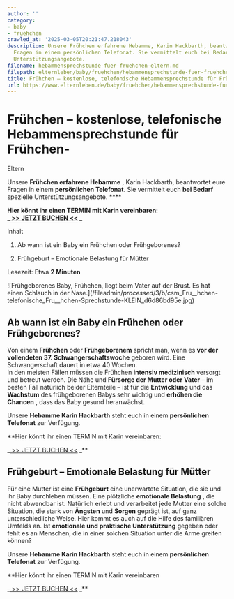 ```yaml
---
author: ''
category:
- baby
- fruehchen
crawled_at: '2025-03-05T20:21:47.218043'
description: Unsere Frühchen erfahrene Hebamme, Karin Hackbarth, beantwortet eure
  Fragen in einem persönlichen Telefonat. Sie vermittelt euch bei Bedarf spezielle
  Unterstützungsangebote.
filename: hebammensprechstunde-fuer-fruehchen-eltern.md
filepath: elternleben/baby/fruehchen/hebammensprechstunde-fuer-fruehchen-eltern.md
title: Frühchen – kostenlose, telefonische Hebammensprechstunde für Frühchen-Eltern
url: https://www.elternleben.de/baby/fruehchen/hebammensprechstunde-fuer-fruehchen-eltern/
---
```


#  Frühchen – kostenlose, telefonische Hebammensprechstunde für Frühchen-
Eltern

Unsere **Frühchen erfahrene Hebamme** , Karin Hackbarth, beantwortet eure
Fragen in einem **persönlichen Telefonat**. Sie vermittelt euch **bei Bedarf**
spezielle Unterstützungsangebote. ****

**Hier könnt ihr einen TERMIN mit Karin vereinbaren:  
_[ >> JETZT BUCHEN <<](https://www.elternleben.de/hebammensprechstunde/) _**  

Inhalt

1. Ab wann ist ein Baby ein Frühchen oder Frühgeborenes?

2. Frühgeburt – Emotionale Belastung für Mütter

Lesezeit: Etwa **2 Minuten**

![Frühgeborenes Baby, Frühchen, liegt beim Vater auf der Brust. Es hat einen
Schlauch in der Nase.](/fileadmin/_processed_/3/b/csm_Fru__hchen-
telefonische_Fru__hchen-Sprechstunde-KLEIN_d6d86bd95e.jpg)

##  Ab wann ist ein Baby ein Frühchen oder Frühgeborenes?

Von einem **Frühchen** oder **Frühgeborenem** spricht man, wenn es **vor der
vollendeten 37. Schwangerschaftswoche** geboren wird. Eine Schwangerschaft
dauert in etwa 40 Wochen.  
In den meisten Fällen müssen die Frühchen **intensiv medizinisch** versorgt
und betreut werden. Die Nähe und **Fürsorge der Mutter oder Vater** – im
besten Fall natürlich beider Elternteile – ist für die **Entwicklung** und das
**Wachstum** des frühgeborenen Babys sehr wichtig und **erhöhen die Chancen**
, dass das Baby gesund heranwächst.  
  
Unsere **Hebamme Karin Hackbarth** steht euch in einem **persönlichen
Telefonat** zur Verfügung.  
  
**Hier könnt ihr einen TERMIN mit Karin vereinbaren:  
  
_[ >> JETZT BUCHEN <<](https://www.elternleben.de/hebammensprechstunde/) _**

##  Frühgeburt – Emotionale Belastung für Mütter

Für eine Mutter ist eine **Frühgeburt** eine unerwartete Situation, die sie
und ihr Baby durchleben müssen. Eine plötzliche **emotionale Belastung** , die
nicht abwendbar ist. Natürlich erlebt und verarbeitet jede Mutter eine solche
Situation, die stark von **Ängsten** und **Sorgen** geprägt ist, auf ganz
unterschiedliche Weise. Hier kommt es auch auf die Hilfe des familiären
Umfelds an. Ist **emotionale und praktische Unterstützung** gegeben oder fehlt
es an Menschen, die in einer solchen Situation unter die Arme greifen können?  
  
Unsere **Hebamme Karin Hackbarth** steht euch in einem **persönlichen
Telefonat** zur Verfügung.  
  
**Hier könnt ihr einen TERMIN mit Karin vereinbaren  
  
_[ >> JETZT BUCHEN <<](https://www.elternleben.de/hebammensprechstunde/) _**

